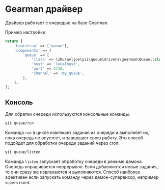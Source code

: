 Gearman драйвер
===============

Драйвер работает с очередью на базе Gearman.

Пример настройки:

```php
return [
    'bootstrap' => ['queue'],
    'components' => [
        'queue' => [
            'class' => \zhuravljov\yii\queue\drivers\gearman\Queue::class,
            'host' => 'localhost',
            'port' => 4730,
            'channel' => 'my_queue',
        ],
    ],
];
```

Консоль
-------

Для обратки очереди используются консольные команды.

```bash
yii queue/run
```

Команда `run` в цикле извлекает задания из очереди и выполняет их, пока очередь не опустеет, и
завершает свою работу. Это способ подойдет для обработки очереди заданий через cron.

```bash
yii queue/listen
```

Команда `listen` запускает обработку очереди в режиме демона. Очередь опрашивается непрерывно.
Если добавляются новые задания, то они сразу же извлекаются и выполняются. Способ наиболее эфективен
если запускать команду через демон-супервизор, например `supervisord`.
